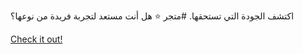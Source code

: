 اكتشف الجودة التي تستحقها. #متجر ⭐ هل أنت مستعد لتجربة فريدة من نوعها؟

[Check it out!](https://www.facebook.com/share/17TW2PL6Tj/)